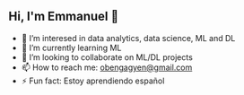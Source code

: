## Hi, I'm Emmanuel 👋

- 🔭 I’m interesed in data analytics, data science, ML and DL
- 🌱 I’m currently learning ML
- 👯 I’m looking to collaborate on ML/DL projects
- 📫 How to reach me: obengagyen@gmail.com
- ⚡ Fun fact: Estoy aprendiendo español
  
<!--
**eoagyen/eoagyen** is a ✨ _special_ ✨ repository because its `README.md` (this file) appears on your GitHub profile.

Here are some ideas to get you started:

- 🔭 I’m currently working on ...
- 🌱 I’m currently learning ...
- 👯 I’m looking to collaborate on ...
- 🤔 I’m looking for help with ...
- 💬 Ask me about ...
- 📫 How to reach me: ...
- 😄 Pronouns: ...
- ⚡ Fun fact: ...
-->

